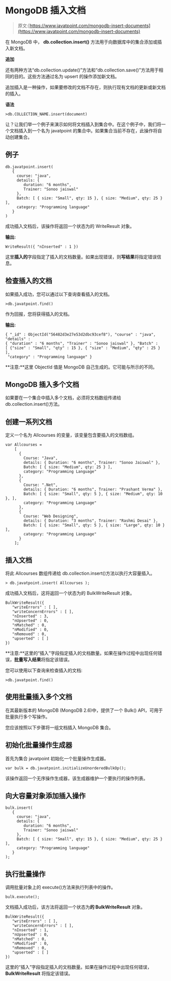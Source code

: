 # MongoDB 插入文档

> 原文:[https://www.javatpoint.com/mongodb-insert-documents](https://www.javatpoint.com/mongodb-insert-documents)

在 MongoDB 中， **db.collection.insert()** 方法用于向数据库中的集合添加或插入新文档。

**追加**

还有两种方法“db.collection.update()”方法和“db.collection.save()”方法用于相同的目的。这些方法通过名为 upsert 的操作添加新文档。

追加插入是一种操作，如果要修改的文档不存在，则执行现有文档的更新或新文档的插入。

**语法**

```
>db.COLLECTION_NAME.insert(document)

```

让？让我们举一个例子来演示如何将文档插入到集合中。在这个例子中，我们将一个文档插入到一个名为 javatpoint 的集合中。如果集合当前不存在，此操作将自动创建集合。

## 例子

```
db.javatpoint.insert(
   {
     course: "java",
     details: {
        duration: "6 months",
        Trainer: "Sonoo jaiswal"
     },
     Batch: [ { size: "Small", qty: 15 }, { size: "Medium", qty: 25 } ],
     category: "Programming language"
   }
)

```

成功插入文档后，该操作将返回一个状态为的 WriteResult 对象。

**输出:**

```
WriteResult({ "nInserted" : 1 })

```

这里**插入的**字段指定了插入的文档数量。如果出现错误，则**写结果**将指定错误信息。

## 检查插入的文档

如果插入成功，您可以通过以下查询查看插入的文档。

```
>db.javatpoint.find()

```

作为回报，您将获得插入的文档。

**输出:**

```
{ "_id" : ObjectId("56482d3e27e53d2dbc93cef8"), "course" : "java", "details" : 
{ "duration" : "6 months", "Trainer" : "Sonoo jaiswal" }, "Batch" : 
[ {"size" : "Small", "qty" : 15 }, { "size" : "Medium", "qty" : 25 } ],
 "category" : "Programming language" }

```

**注意:**这里 ObjectId 值是 MongoDB 自己生成的。它可能与所示的不同。

## MongoDB 插入多个文档

如果要在一个集合中插入多个文档，必须将文档数组传递给 db.collection.insert()方法。

## 创建一系列文档

定义一个名为 Allcourses 的变量，该变量包含要插入的文档数组。

```
var Allcourses =
    [
      {
        Course: "Java",
        details: { Duration: "6 months", Trainer: "Sonoo Jaiswal" },
        Batch: [ { size: "Medium", qty: 25 } ],
        category: "Programming Language"
      },
      {
        Course: ".Net",
        details: { Duration: "6 months", Trainer: "Prashant Verma" },
        Batch: [ { size: "Small", qty: 5 }, { size: "Medium", qty: 10 }, ],
        category: "Programming Language"
      },
      {
        Course: "Web Designing",
        details: { Duration: "3 months", Trainer: "Rashmi Desai" },
        Batch: [ { size: "Small", qty: 5 }, { size: "Large", qty: 10 } ],
        category: "Programming Language"
      }
    ];

```

## 插入文档

将此 Allcourses 数组传递给 db.collection.insert()方法以执行大容量插入。

```
> db.javatpoint.insert( Allcourses );

```

成功插入文档后，这将返回一个状态为的 BulkWriteResult 对象。

```
BulkWriteResult({
   "writeErrors" : [ ],
   "writeConcernErrors" : [ ],
   "nInserted" : 3,
   "nUpserted" : 0,
   "nMatched" : 0,
   "nModified" : 0,
   "nRemoved" : 0,
   "upserted" : [ ]
})

```

**注意:**这里的“插入”字段指定插入的文档数量。如果在操作过程中出现任何错误，**批量写入结果**将指定该错误。

您可以使用以下查询来检查插入的文档:

```
>db.javatpoint.find()

```

## 使用批量插入多个文档

在其最新版本的 MongoDB (MongoDB 2.6)中，提供了一个 Bulk() API，可用于批量执行多个写操作。

您应该按照以下步骤将一组文档插入 MongoDB 集合。

## 初始化批量操作生成器

首先为集合 javatpoint 初始化一个批量操作生成器。

```
var bulk = db.javatpoint.initializeUnorderedBulkOp();

```

该操作返回一个无序操作生成器，该生成器维护一个要执行的操作列表。

## 向大容量对象添加插入操作

```
bulk.insert(
   {
     course: "java",
     details: {
        duration: "6 months",
        Trainer: "Sonoo jaiswal"
     },
     Batch: [ { size: "Small", qty: 15 }, { size: "Medium", qty: 25 } ],
     category: "Programming language"
   }
);

```

## 执行批量操作

调用批量对象上的 execute()方法来执行列表中的操作。

```
bulk.execute();

```

文档插入成功后，该方法将返回一个状态为**的 BulkWriteResult** 对象。

```
BulkWriteResult({
   "writeErrors" : [ ],
   "writeConcernErrors" : [ ],
   "nInserted" : 1,
   "nUpserted" : 0,
   "nMatched" : 0,
   "nModified" : 0,
   "nRemoved" : 0,
   "upserted" : [ ]
})

```

这里的“插入”字段指定插入的文档数量。如果在操作过程中出现任何错误， **BulkWriteResult** 将指定该错误。